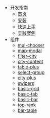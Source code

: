 * 开发指南
	* [首页](/home)
	* [安装](/setup)
	* [快速上手](/guide)
	* [实践案例](/case)
* 组件
	* [mul-chooser](/mul-chooser)
	* [map-modal](/map-modal)
	* [filter-city](/filter-city)
	* [city-content](/city-content)
	* [table-plus](/table-plus)
	* [select-group](/select-group)
	* [city-plus](/city-plus)
	* [swipers](/swipers)
	* [basic-grid](/basic-grid)
	* [basic-tab](/basic-tab)
	* [basic-bar](/basic-bar)
	* [top-rank](/top-rank)
	* [bar-table](/bar-table)